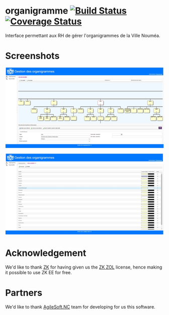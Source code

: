 # organigramme [![Build Status](https://travis-ci.org/DSI-Ville-Noumea/organigramme.svg?branch=master)](https://travis-ci.org/DSI-Ville-Noumea/organigramme)[![Coverage Status](https://coveralls.io/repos/DSI-Ville-Noumea/organigramme/badge.svg?branch=master&service=github)](https://coveralls.io/github/DSI-Ville-Noumea/organigramme?branch=master)


Interface permettant aux RH de gérer l'organigrammes de la Ville Nouméa.

# Screenshots

![Global Organizational View](src/site/resources/images/organigramme_screenshot_2.jpg)

![Color configuraton](src/site/resources/images/organigramme_screenshot_1.jpg)

# Acknowledgement

We'd like to thank [ZK](http://www.zkoss.org/) for having given us the
[ZK ZOL](http://www.zkoss.org/license#zol) license, hence making it possible to
use ZK EE for free.

# Partners

We'd like to thank [AgileSoft.NC](http://www.agilesoft.nc/) team for developing
for us this software.

